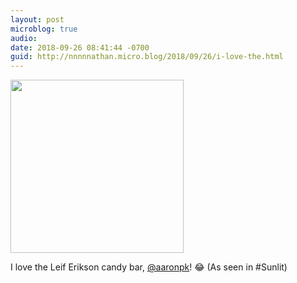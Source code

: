 ```yaml
---
layout: post
microblog: true
audio: 
date: 2018-09-26 08:41:44 -0700
guid: http://nnnnnathan.micro.blog/2018/09/26/i-love-the.html
---
```

<a href="http://status.yergler.net/uploads/2018/1aadd65aa2.jpg"><img src="http://status.yergler.net/uploads/2018/1aadd65aa2.jpg" width="277" height="600" style="height: auto;" class="sunlit_image" /></a>

I love the Leif Erikson candy bar, [@aaronpk](https://micro.blog/aaronpk)! 😂 (As seen in #Sunlit) 

